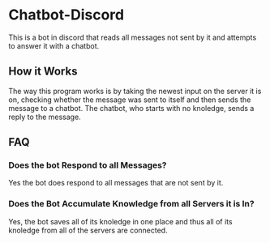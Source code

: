 # Chatbot-Discord
This is a bot in discord that reads all messages not sent by it and attempts to answer it with a chatbot.

## How it Works
The way this program works is by taking the newest input on the server it is on, checking whether the message was sent to itself and then sends the message to a chatbot. The chatbot, who starts with no knoledge, sends a reply to the message.

## FAQ
### Does the bot Respond to all Messages?
Yes the bot does respond to all messages that are not sent by it.
### Does the Bot Accumulate Knowledge from all Servers it is In?
Yes, the bot saves all of its knoledge in one place and thus all of its knoledge from all of the servers are connected.
